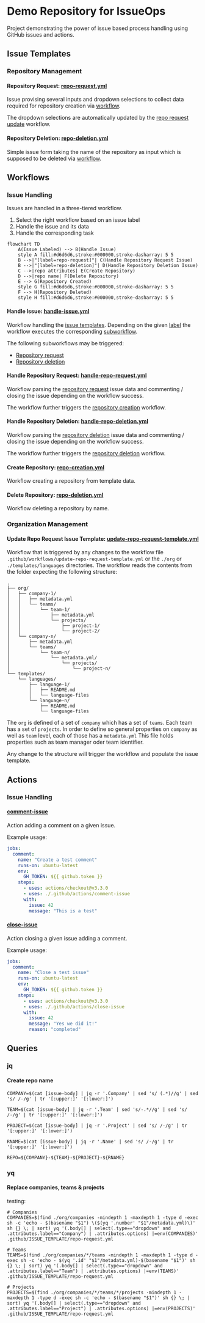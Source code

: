 # Demo Repository for IssueOps

Project demonstrating the power of issue based process handling using GitHub issues and actions.

## Issue Templates

### Repository Management

#### Repository Request: [repo-request.yml](.github/ISSUE_TEMPLATE/repo-request.yml)

Issue provising several inputs and dropdown selections to collect data required for repository creation via [workflow](#handle-repository-request-handle-repo-requestyml).

The dropdown selections are automatically updated by the [repo request update](#update-repo-request-issue-template-update-repo-request-templateyml) workflow.

#### Repository Deletion: [repo-deletion.yml](.github/ISSUE_TEMPLATE/repo-deletion.yml)

Simple issue form taking the name of the repository as input which is supposed to be deleted via [workflow](#handle-repository-deletion-handle-repo-deletionyml).

## Workflows

### Issue Handling

Issues are handled in a three-tiered workflow.

1. Select the right workflow based on an issue label
1. Handle the issue and its data
1. Handle the corresponding task

```mermaid
flowchart TD    
    A(Issue Labeled) --> B(Handle Issue)
    style A fill:#d6d6d6,stroke:#000000,stroke-dasharray: 5 5
    B -->|"[label=repo-request]"| C(Handle Repository Request Issue)
    B -->|"[label=repo-deletion]"| D(Handle Repository Deletion Issue)
    C -->|repo attributes| E(Create Repository)
    D -->|repo name| F(Delete Repository)
    E --> G(Repository Created)
    style G fill:#d6d6d6,stroke:#000000,stroke-dasharray: 5 5
    F --> H(Repository Deleted)
    style H fill:#d6d6d6,stroke:#000000,stroke-dasharray: 5 5
```

#### Handle Issue: [handle-issue.yml](.github/workflows/handle-issue.yml)

Workflow handling the [issue templates](#issue-templates).
Depending on the given [label](https://docs.github.com/issues/using-labels-and-milestones-to-track-work/managing-labels) the workflow executes the corresponding [subworkflow](https://docs.github.com/actions/using-workflows/reusing-workflows).

The following subworkflows may be triggered:
- [Repository request](#handle-repository-request-handle-repo-requestyml)
- [Repository deletion](#handle-repository-deletion-handle-repo-deletionyml)

#### Handle Repository Request: [handle-repo-request.yml](.github/workflows/handle-repo-request.yml)

Workflow parsing the [repository request](#repository-request-repo-requestyml) issue data and commenting / closing the issue depending on the workflow success.

The workflow further triggers the [repository creation](#create-repository-repo-creationyml) workflow.

#### Handle Repository Deletion: [handle-repo-deletion.yml](.github/workflows/handle-repo-deletion.yml)

Workflow parsing the [repository deletion](#repository-deletion-repo-deletionyml) issue data and commenting / closing the issue depending on the workflow success.

The workflow further triggers the [repository deletion](#delete-repository-repo-deletionyml) workflow.

#### Create Repository: [repo-creation.yml](.github/workflows/repo-creation.yml)

Workflow creating a repository from template data.

#### Delete Repository: [repo-deletion.yml](.github/workflows/repo-deletion.yml)

Workflow deleting a repository by name.

### Organization Management

#### Update Repo Request Issue Template: [update-repo-request-template.yml](.github/workflows/update-repo-request-template.yml)

Workflow that is triggered by any changes to the workflow file `.github/workflows/update-repo-request-template.yml` or the `./org` or `./templates/languages` directories. The workflow reads the contents from the folder expecting the following structure:

```
.
├── org/
│   ├── company-1/
│   │   ├── metadata.yml
│   │   └── teams/
│   │       └── team-1/
│   │           ├── metadata.yml
│   │           └── projects/
│   │               ├── project-1/
│   │               └── project-2/
│   └── company-n/
│       ├── metadata.yml
│       └── teams/
│           └── team-n/
│               └── metadata.yml/
│                   └── projects/
│                       └── project-n/
└── templates/
    └── languages/
        ├── language-1/
        │   ├── README.md
        │   └── language-files
        └── language-n/
            ├── README.md
            └── language-files
```

The `org` is defined of a set of `company` which has a set of `teams`. Each team has a set of `projects`. In order to define so general properties on `company` as well as `team` level, each of those has a `metadata.yml` This file holds properties such as team manager oder team identifier.

Any change to the structure will trigger the workflow and populate the issue template.

## Actions

### Issue Handling

#### [comment-issue](.github/actions/comment-issue/action.yml)

Action adding a comment on a given issue.

Example usage:
```yaml
jobs:
  comment:
    name: "Create a test comment"
    runs-on: ubuntu-latest
    env:
      GH_TOKEN: ${{ github.token }}
    steps:
      - uses: actions/checkout@v3.3.0
      - uses: ./.github/actions/comment-issue
      with:
        issue: 42
        message: "This is a test"
```

#### [close-issue](.github/actions/close-issue/action.yml)

Action closing a given issue adding a comment.

Example usage:
```yaml
jobs:
  comment:
    name: "Close a test issue"
    runs-on: ubuntu-latest
    env:
      GH_TOKEN: ${{ github.token }}
    steps:
      - uses: actions/checkout@v3.3.0
      - uses: ./.github/actions/close-issue
      with:
        issue: 42
        message: "Yes we did it!"
        reason: "completed"
```

## Queries

### jq

#### Create repo name

```
COMPANY=$(cat [issue-body] | jq -r '.Company' | sed 's/ (.*)//g' | sed 's/ /-/g' | tr '[:upper:]' '[:lower:]')

TEAM=$(cat [issue-body] | jq -r '.Team' | sed 's/-.*//g' | sed 's/ /-/g' | tr '[:upper:]' '[:lower:]')

PROJECT=$(cat [issue-body] | jq -r '.Project' | sed 's/ /-/g' | tr '[:upper:]' '[:lower:]')

RNAME=$(cat [issue-body] | jq -r '.Name' | sed 's/ /-/g' | tr '[:upper:]' '[:lower:]')

REPO=${COMPANY}-${TEAM}-${PROJECT}-${RNAME}
```

### yq

#### Replace companies, teams & projects

testing:

```
# Companies
COMPANIES=$(find ./org/companies -mindepth 1 -maxdepth 1 -type d -exec sh -c 'echo - $(basename "$1") \($(yq '.number' "$1"/metadata.yml)\)' sh {} \; | sort) yq '(.body[] | select(.type=="dropdown" and .attributes.label=="Company") | .attributes.options) |=env(COMPANIES)' .github/ISSUE_TEMPLATE/repo-request.yml

# Teams
TEAMS=$(find ./org/companies/*/teams -mindepth 1 -maxdepth 1 -type d -exec sh -c 'echo - $(yq '.id' "$1"/metadata.yml)-$(basename "$1")' sh {} \; | sort) yq '(.body[] | select(.type=="dropdown" and .attributes.label=="Team") | .attributes.options) |=env(TEAMS)' .github/ISSUE_TEMPLATE/repo-request.yml

# Projects
PROJECTS=$(find ./org/companies/*/teams/*/projects -mindepth 1 -maxdepth 1 -type d -exec sh -c 'echo - $(basename "$1")' sh {} \; | sort) yq '(.body[] | select(.type=="dropdown" and .attributes.label=="Project") | .attributes.options) |=env(PROJECTS)' .github/ISSUE_TEMPLATE/repo-request.yml
```